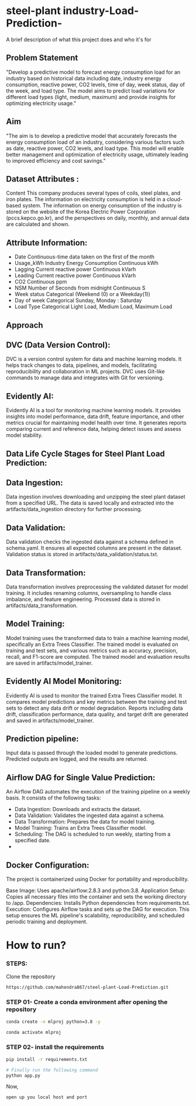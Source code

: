 # steel-plant industry-Load-Prediction-

A brief description of what this project does and who it's for


## Problem Statement
"Develop a predictive model to forecast energy consumption load for an industry based on historical data including date, industry energy consumption, reactive power, CO2 levels, time of day, week status, day of the week, and load type. The model aims to predict load variations for different load types (light, medium, maximum) and provide insights for optimizing electricity usage."

## Aim
"The aim is to develop a predictive model that accurately forecasts the energy consumption load of an industry, considering various factors such as date, reactive power, CO2 levels, and load type. This model will enable better management and optimization of electricity usage, ultimately leading to improved efficiency and cost savings."


## Dataset Attributes :

Content
This company produces several types of coils, steel plates, and iron plates. The information on electricity consumption is held in a cloud-based system. The information on energy consumption of the industry is stored on the website of the Korea Electric Power Corporation (pccs.kepco.go.kr), and the perspectives on daily, monthly, and annual data are calculated and shown.

## Attribute Information:
- Date Continuous-time data taken on the first of the month
- Usage_kWh Industry Energy Consumption Continuous kWh
- Lagging Current reactive power Continuous kVarh
- Leading Current reactive power Continuous kVarh
- CO2 Continuous ppm
- NSM Number of Seconds from midnight Continuous S
- Week status Categorical (Weekend (0) or a Weekday(1))
- Day of week Categorical Sunday, Monday : Saturday
- Load Type Categorical Light Load, Medium Load, Maximum Load


## Approach

## DVC (Data Version Control):
DVC is a version control system for data and machine learning models. It helps track changes to data, pipelines, and models, facilitating reproducibility and collaboration in ML projects. DVC uses Git-like commands to manage data and integrates with Git for versioning.

## Evidently AI:
Evidently AI is a tool for monitoring machine learning models. It provides insights into model performance, data drift, feature importance, and other metrics crucial for maintaining model health over time. It generates reports comparing current and reference data, helping detect issues and assess model stability.

## Data Life Cycle Stages for Steel Plant Load Prediction:

## Data Ingestion:
Data ingestion involves downloading and unzipping the steel plant dataset from a specified URL. The data is saved locally and extracted into the artifacts/data_ingestion directory for further processing.

## Data Validation:
Data validation checks the ingested data against a schema defined in schema.yaml. It ensures all expected columns are present in the dataset. Validation status is stored in artifacts/data_validation/status.txt.

## Data Transformation:
Data transformation involves preprocessing the validated dataset for model training. It includes renaming columns, oversampling to handle class imbalance, and feature engineering. Processed data is stored in artifacts/data_transformation.

## Model Training:
Model training uses the transformed data to train a machine learning model, specifically an Extra Trees Classifier. The trained model is evaluated on training and test sets, and various metrics such as accuracy, precision, recall, and F1-score are computed. The trained model and evaluation results are saved in artifacts/model_trainer.

## Evidently AI Model Monitoring:
Evidently AI is used to monitor the trained Extra Trees Classifier model. It compares model predictions and key metrics between the training and test sets to detect any data drift or model degradation. Reports including data drift, classification performance, data quality, and target drift are generated and saved in artifacts/model_trainer.



## Prediction pipeline:
Input data is passed through the loaded model to generate predictions. Predicted outputs are logged, and the results are returned.

## Airflow DAG for Single Value Prediction:
An Airflow DAG automates the execution of the training pipeline on a weekly basis. It consists of the following tasks:

- Data Ingestion: Downloads and extracts the dataset.
- Data Validation: Validates the ingested data against a schema.
- Data Transformation: Prepares the data for model training.
- Model Training: Trains an Extra Trees Classifier model.
- Scheduling: The DAG is scheduled to run weekly, starting from a specified date.
- 
## Docker Configuration:
The project is containerized using Docker for portability and reproducibility.

Base Image: Uses apache/airflow:2.8.3 and python:3.8.
Application Setup: Copies all necessary files into the container and sets the working directory to /app.
Dependencies: Installs Python dependencies from requirements.txt.
Execution: Configures Airflow tasks and sets up the DAG for execution.
This setup ensures the ML pipeline's scalability, reproducibility, and scheduled periodic training and deployment.


# How to run?
### STEPS:

Clone the repository

```bash
https://github.com/mahendra867/steel-plant-Load-Prediction.git
```
### STEP 01- Create a conda environment after opening the repository

```bash
conda create -n mlproj python=3.8 -y
```

```bash
conda activate mlproj
```


### STEP 02- install the requirements
```bash
pip install -r requirements.txt
```


```bash
# Finally run the following command
python app.py
```

Now,
```bash
open up you local host and port
```





